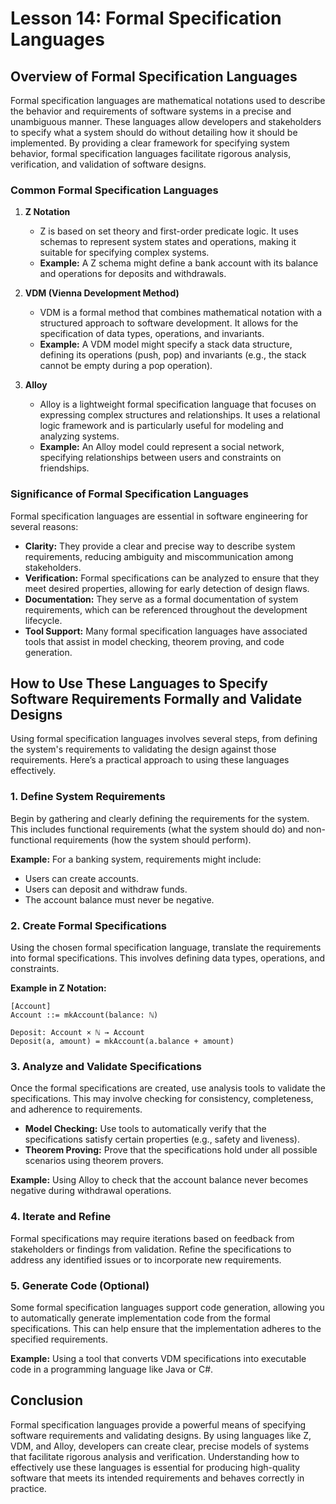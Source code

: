# Lesson 14: Formal Specification Languages

## Overview of Formal Specification Languages

Formal specification languages are mathematical notations used to describe the behavior and requirements of software systems in a precise and unambiguous manner. These languages allow developers and stakeholders to specify what a system should do without detailing how it should be implemented. By providing a clear framework for specifying system behavior, formal specification languages facilitate rigorous analysis, verification, and validation of software designs.

### Common Formal Specification Languages

1. **Z Notation**
   - Z is based on set theory and first-order predicate logic. It uses schemas to represent system states and operations, making it suitable for specifying complex systems.
   - **Example:** A Z schema might define a bank account with its balance and operations for deposits and withdrawals.

2. **VDM (Vienna Development Method)**
   - VDM is a formal method that combines mathematical notation with a structured approach to software development. It allows for the specification of data types, operations, and invariants.
   - **Example:** A VDM model might specify a stack data structure, defining its operations (push, pop) and invariants (e.g., the stack cannot be empty during a pop operation).

3. **Alloy**
   - Alloy is a lightweight formal specification language that focuses on expressing complex structures and relationships. It uses a relational logic framework and is particularly useful for modeling and analyzing systems.
   - **Example:** An Alloy model could represent a social network, specifying relationships between users and constraints on friendships.

### Significance of Formal Specification Languages

Formal specification languages are essential in software engineering for several reasons:

- **Clarity:** They provide a clear and precise way to describe system requirements, reducing ambiguity and miscommunication among stakeholders.
- **Verification:** Formal specifications can be analyzed to ensure that they meet desired properties, allowing for early detection of design flaws.
- **Documentation:** They serve as a formal documentation of system requirements, which can be referenced throughout the development lifecycle.
- **Tool Support:** Many formal specification languages have associated tools that assist in model checking, theorem proving, and code generation.

## How to Use These Languages to Specify Software Requirements Formally and Validate Designs

Using formal specification languages involves several steps, from defining the system's requirements to validating the design against those requirements. Here’s a practical approach to using these languages effectively.

### 1. Define System Requirements

Begin by gathering and clearly defining the requirements for the system. This includes functional requirements (what the system should do) and non-functional requirements (how the system should perform).

**Example:**
For a banking system, requirements might include:
- Users can create accounts.
- Users can deposit and withdraw funds.
- The account balance must never be negative.

### 2. Create Formal Specifications

Using the chosen formal specification language, translate the requirements into formal specifications. This involves defining data types, operations, and constraints.

**Example in Z Notation:**
```plaintext
[Account]
Account ::= mkAccount(balance: ℕ)

Deposit: Account × ℕ → Account
Deposit(a, amount) = mkAccount(a.balance + amount)
```

### 3. Analyze and Validate Specifications

Once the formal specifications are created, use analysis tools to validate the specifications. This may involve checking for consistency, completeness, and adherence to requirements.

- **Model Checking:** Use tools to automatically verify that the specifications satisfy certain properties (e.g., safety and liveness).
- **Theorem Proving:** Prove that the specifications hold under all possible scenarios using theorem provers.

**Example:**
Using Alloy to check that the account balance never becomes negative during withdrawal operations.

### 4. Iterate and Refine

Formal specifications may require iterations based on feedback from stakeholders or findings from validation. Refine the specifications to address any identified issues or to incorporate new requirements.

### 5. Generate Code (Optional)

Some formal specification languages support code generation, allowing you to automatically generate implementation code from the formal specifications. This can help ensure that the implementation adheres to the specified requirements.

**Example:**
Using a tool that converts VDM specifications into executable code in a programming language like Java or C#.

## Conclusion

Formal specification languages provide a powerful means of specifying software requirements and validating designs. By using languages like Z, VDM, and Alloy, developers can create clear, precise models of systems that facilitate rigorous analysis and verification. Understanding how to effectively use these languages is essential for producing high-quality software that meets its intended requirements and behaves correctly in practice.
